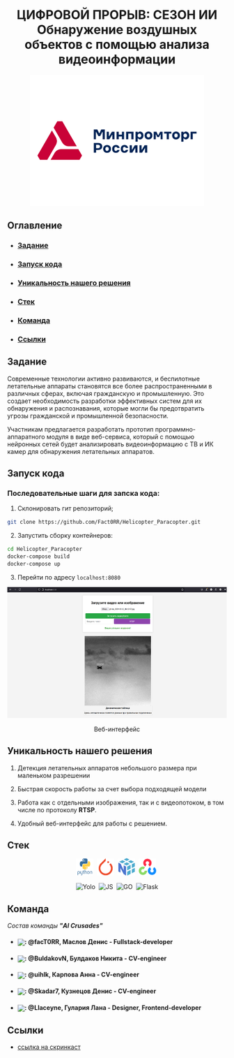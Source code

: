<div align="center">
  
# ЦИФРОВОЙ ПРОРЫВ: СЕЗОН ИИ <br> Обнаружение воздушных объектов с помощью анализа видеоинформации

<img height="300" alt="logo" src="assets/logo.png">

</div> 


## Оглавление
- ### [Задание](#1)
- ### [Запуск кода](#3)
- ### [Уникальность нашего решения](#4)
- ### [Стек](#5)
- ### [Команда](#6)
- ### [Ссылки](#7)

## <a name="1"> Задание </a>

Современные технологии активно развиваются, и беспилотные летательные аппараты становятся все более распространенными в различных сферах, включая гражданскую и промышленную. Это создает необходимость разработки эффективных систем для их обнаружения и распознавания, которые могли бы предотвратить угрозы гражданской и промышленной безопасности.

Участникам предлагается разработать прототип программно-аппаратного модуля в виде веб-сервиса, который с помощью нейронных сетей будет анализировать видеоинформацию с ТВ и ИК камер для обнаружения летательных аппаратов.


## <a name="3">Запуск кода </a>

### Последовательные шаги для запска кода:
1. Склонировать гит репозиторий;
```Bash
git clone https://github.com/Fact0RR/Helicopter_Paracopter.git
```

2. Запустить сборку контейнеров:
```Bash
cd Helicopter_Paracopter
docker-compose build
docker-compose up
```

3. Перейти по адресу ```localhost:8080```


<div align="center">
  

<img height="300" alt="logo" src="assets/web.png">

Веб-интерфейс

</div> 

## <a name="4">Уникальность нашего решения </a>

1. Детекция летательных аппаратов небольшого размера при маленьком разрешении

2. Быстрая скорость работы за счет выбора подходящей модели

3. Работа как с отдельными изображения, так и с видеопотоком, в том числе по протоколу **RTSP**. 

4. Удобный веб-интерфейс для работы с решением.

## <a name="5">Стек </a>
<div align="center">
  <img src="https://github.com/devicons/devicon/blob/master/icons/python/python-original-wordmark.svg" title="Python" alt="Python" height="40"/>&nbsp;
  <img src="https://github.com/devicons/devicon/blob/master/icons/pytorch/pytorch-original.svg" title="Pytorch" alt="Pytorch" height="40"/>&nbsp;
  <img src="https://github.com/devicons/devicon/blob/master/icons/numpy/numpy-original.svg" title="Numpy" alt="Numpy" height="40"/>&nbsp;
  <img src="https://github.com/devicons/devicon/blob/master/icons/opencv/opencv-original.svg" title="OpenCV" alt="OpenCV" height="40"/>&nbsp;
  
  <img src="https://pjreddie.com/media/image/yologo_2.png" title="Yolo" alt="Yolo" height="40"/>&nbsp;
  <img src="https://spacenil.com/tutorial/public/uploads/categories/categories_1599665107.png" title="JS" alt="JS"  height="40"/>&nbsp;
  <img src="https://fronty.com/static/uploads/1.11-30.11/languages%20in%202022/go.png" title="GO" alt="GO" height="40"/>&nbsp;
  <img src="https://upload.wikimedia.org/wikipedia/commons/3/3c/Flask_logo.svg"  title="Flask" alt="Flask" height="40"/>
</div>

## <a name="6">Команда </a>

*Состав команды **"AI Crusades"***   

- <h4><img align="center" height="25" src="https://user-images.githubusercontent.com/51875349/198863127-837491f2-b57f-4c75-9840-6a4b01236c7a.png">: @facT0RR, Маслов Денис - Fullstack-developer</h3>
- <h4><img align="center" height="25" src="https://user-images.githubusercontent.com/51875349/198863127-837491f2-b57f-4c75-9840-6a4b01236c7a.png">: @BuldakovN, Булдаков Никита - CV-engineer</h3>
- <h4><img align="center" height="25" src="https://user-images.githubusercontent.com/51875349/198863127-837491f2-b57f-4c75-9840-6a4b01236c7a.png">: @uihlk, Карпова Анна - CV-engineer</h3>
- <h4><img align="center" height="25" src="https://user-images.githubusercontent.com/51875349/198863127-837491f2-b57f-4c75-9840-6a4b01236c7a.png">: @Skadar7, Кузнецов Денис - CV-engineer</h3>
- <h4><img align="center" height="25" src="https://user-images.githubusercontent.com/51875349/198863127-837491f2-b57f-4c75-9840-6a4b01236c7a.png">: @Llaceyne, Гулария Лана - Designer, Frontend-developer</h3>

## <a name="7">Ссылки </a>

- [ссылка на скринкаст](https://drive.google.com/file/d/1Md4uNQFHtO_w9xxaigyc6ftbF0Tru6qk/view?usp=sharing)&nbsp;

